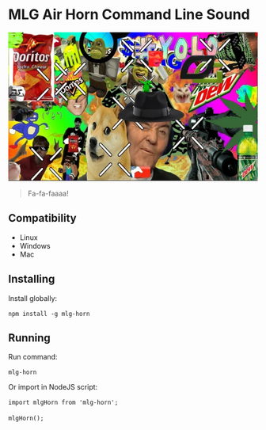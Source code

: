 # MLG Air Horn Command Line Sound

<div style="text-align: center">
    <img src="./mlg.jpg" height="300"/>
</div>

> Fa-fa-faaaa!

## Compatibility

- Linux
- Windows
- Mac

## Installing

Install globally:

    npm install -g mlg-horn

## Running

Run command:

    mlg-horn

Or import in NodeJS script:

    import mlgHorn from 'mlg-horn';

    mlgHorn();
